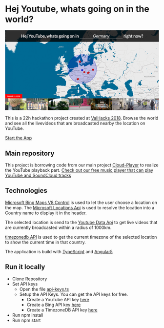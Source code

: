 # Hej Youtube, whats going on in the world?

[![Cloud Player Teaser](./src/assets/cover.jpg)](https://live.cloud-player.io)

This is a 22h hackathon project created at [ValHacks 2018](http://best.dtu.dk/hackathon/).
Browse the world and see all the livevideos that are broadcasted nearby the location on YouTube.

[Start the App](https://live.cloud-player.io)

## Main repository
This project is borrowing code from our main project [Cloud-Player](https://github.com/cloud-player/web) to realize the YouTube playback part.
[Check out our free music player that can play YouTube and SoundCloud tracks](https://cloud-player.io)

## Technologies
[Microsoft Bing Maps V8 Control](https://www.microsoft.com/en-us/maps/v8-control) is used to let the user choose a location on the map. The [Microsoft Locations Api](https://msdn.microsoft.com/en-us/library/ff701715.aspx) 
is used to resolve the location into a Country name to display it in the header.

The selected location is send to the [Youtube Data Api](https://developers.google.com/youtube/v3/docs/) to get live videos that are currently broadcasted within a radius
of 1000km.

[timezonedb API](https://timezonedb.com/api) is used to get the current timezone of the selected location to show the current time in that country.

The application is build with [TypeScript](https://www.typescriptlang.org/) and [Angular5](https://angular.io/)

## Run it locally
- Clone Repository
- Set API keys
  - Open the file [api-keys.ts](./src/api-keys.ts)
  - Setup the API Keys. You can get the API keys for free.
    - Create a YouTube API key [here](https://console.developers.google.com/)
    - Create a Bing API key [here](https://www.bingmapsportal.com/)
    - Create a TimezoneDB API key [here](https://timezonedb.com/register)
- Run npm install
- Run npm start
